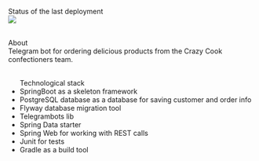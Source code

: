 Status of the last deployment
<br> <img src="https://github.com/yu-yakovenko/crazycook-telegrambot/workflows/CI-CD-to-AWS-ElasticBeanstalk/badge.svg?branche=master"> <br>


<br>About
<br>Telegram bot for ordering delicious products from the Crazy Cook confectioners team.


<ul>
<br>Technological stack
    <li> SpringBoot as a skeleton framework</li>
    <li> PostgreSQL database as a database for saving customer and order info</li>
    <li> Flyway database migration tool</li>
    <li> Telegrambots lib</li>
    <li> Spring Data starter</li>
    <li> Spring Web for working with REST calls</li>
    <li> Junit for tests</li>
    <li> Gradle as a build tool</li>
</ul>
